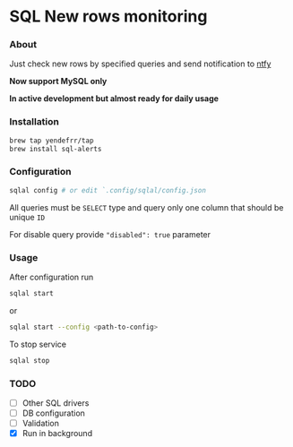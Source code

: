 # SQL New rows monitoring

### About

Just check new rows by specified queries and send notification to [ntfy](https://ntfy.sh/)

**Now support MySQL only**

**In active development but almost ready for daily usage**

### Installation
```bash
brew tap yendefrr/tap
brew install sql-alerts
```

### Configuration

```bash
sqlal config # or edit `.config/sqlal/config.json
```

All queries must be `SELECT` type and query only one column that should be unique `ID`

For disable query provide `"disabled": true` parameter

### Usage

After configuration run

```bash
sqlal start
```
or
```bash
sqlal start --config <path-to-config> 
```

To stop service
```bash
sqlal stop
```

### TODO

- [ ] Other SQL drivers
- [ ] DB configuration
- [ ] Validation
- [x] Run in background
